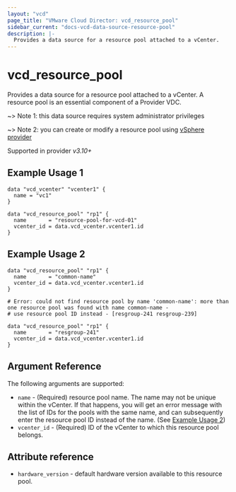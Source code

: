 ```yaml
---
layout: "vcd"
page_title: "VMware Cloud Director: vcd_resource_pool"
sidebar_current: "docs-vcd-data-source-resource-pool"
description: |-
  Provides a data source for a resource pool attached to a vCenter.
---
```


# vcd\_resource\_pool

Provides a data source for a resource pool attached to a vCenter. A resource pool is an essential component of a Provider VDC.


~> Note 1: this data source requires system administrator privileges

~> Note 2: you can create or modify a resource pool using [vSphere provider](https://registry.terraform.io/providers/hashicorp/vsphere/latest/docs/resources/resource_pool)

Supported in provider *v3.10+*


## Example Usage 1

```hcl
data "vcd_vcenter" "vcenter1" {
  name = "vc1"
}

data "vcd_resource_pool" "rp1" {
  name       = "resource-pool-for-vcd-01"
  vcenter_id = data.vcd_vcenter.vcenter1.id
}
```

## Example Usage 2

```hcl
data "vcd_resource_pool" "rp1" {
  name       = "common-name"
  vcenter_id = data.vcd_vcenter.vcenter1.id
}

# Error: could not find resource pool by name 'common-name': more than one resource pool was found with name common-name - 
# use resource pool ID instead - [resgroup-241 resgroup-239]

data "vcd_resource_pool" "rp1" {
  name       = "resgroup-241"
  vcenter_id = data.vcd_vcenter.vcenter1.id
}
```

## Argument Reference

The following arguments are supported:

* `name` - (Required) resource pool name. The name may not be unique within the vCenter. If that happens, you will get an
   error message with the list of IDs for the pools with the same name, and can subsequently enter the resource pool ID instead of the name.
  (See [Example Usage 2](#example-usage-2))
* `vcenter_id` - (Required) ID of the vCenter to which this resource pool belongs.

## Attribute reference

* `hardware_version` -  default hardware version available to this resource pool.
